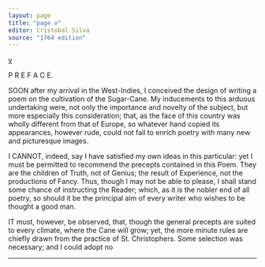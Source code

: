 ```yaml
---
layout: page
title: "page v"
editor: Cristobal Silva
source: "1764 edition"
---
```



<!--note last line: final 's' in St. Christophers may be inserted manually; also, no period appears; ck better copy-->

[v]()

P R E F A C E.

SOON after my arrival in the West-Indies, I conceived the design of writing a poem on the cultivation of the Sugar-Cane. My inducements to this arduous undertaking were, not only the importance and novelty of the subject, but more especially this consideration; that, as the face of this country was wholly different from that of Europe, so whatever hand copied its appearances, however rude, could not fail to enrich poetry with many new and picturesque images.

I CANNOT, indeed, say I have satisfied my own ideas in this particular: yet I must be permitted to recommend the precepts contained in this Poem. They are the children of Truth, not of Genius; the result of Experience, not the productions of Fancy. Thus, though I may not be able to please, I shall stand some chance of instructing the Reader; which, as it is the nobler end of all poetry, so should it be the principal aim of every writer who wishes to be thought a good man.

IT must, however, be observed, that, though the general precepts are suited to every climate, where the Cane will grow; yet, the more minute rules are chiefly drawn from the practice of St. Christophers. Some selection was necessary; and I could adopt no


---